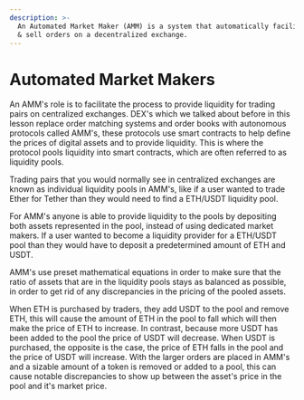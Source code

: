 ```yaml
---
description: >-
  An Automated Market Maker (AMM) is a system that automatically facilitates buy
  & sell orders on a decentralized exchange.
---
```


# Automated Market Makers

An AMM's role is to facilitate the process to provide liquidity for trading pairs on centralized exchanges. DEX's which we talked about before in this lesson replace order matching systems and order books with autonomous protocols called AMM's, these protocols use smart contracts to help define the prices of digital assets and to provide liquidity. This is where the protocol pools liquidity into smart contracts, which are often referred to as liquidity pools.&#x20;

Trading pairs that you would normally see in centralized exchanges are known as individual liquidity pools in AMM's, like if a user wanted to trade Ether for Tether than they would need to find a ETH/USDT liquidity pool.&#x20;

For AMM's anyone is able to provide liquidity to the pools by depositing both assets represented in the pool, instead of using dedicated market makers. If a user wanted to become a liquidity provider for a ETH/USDT pool than they would have to deposit a predetermined amount of ETH and USDT.&#x20;

AMM's use preset mathematical equations in order to make sure that the ratio of assets that are in the liquidity pools stays as balanced as possible, in order to get rid of any discrepancies in the pricing of the pooled assets.&#x20;

When ETH is purchased by traders, they add USDT to the pool and remove ETH, this will cause the amount of ETH in the pool to fall which will then make the price of ETH to increase. In contrast, because more USDT has been added to the pool the price of USDT will decrease. When USDT is purchased, the opposite is the case, the price of ETH falls in the pool and the price of USDT will increase. With the larger orders are placed in AMM's and a sizable amount of a token is removed or added to a pool, this can cause notable discrepancies to show up between the asset's price in the pool and it's market price. &#x20;
